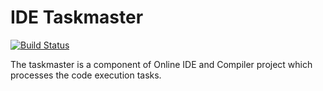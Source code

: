 # IDE Taskmaster

[![Build Status](https://travis-ci.com/ifaisalalam/ide-taskmaster.svg?branch=master)](https://travis-ci.com/ifaisalalam/ide-taskmaster)

The taskmaster is a component of Online IDE and Compiler project which processes the code execution tasks.
